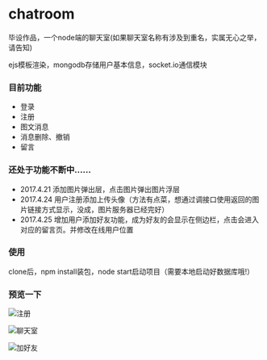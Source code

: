 # chatroom
毕设作品，一个node端的聊天室(如果聊天室名称有涉及到重名，实属无心之举，请告知)

ejs模板渲染，mongodb存储用户基本信息，socket.io通信模块

### 目前功能
- 登录
- 注册
- 图文消息
- 消息删除、撤销
- 留言

### 还处于功能不断中......
- 2017.4.21 添加图片弹出层，点击图片弹出图片浮层
- 2017.4.24 用户注册添加上传头像（方法有点菜，想通过调接口使用返回的图片链接方式显示，没成，图片服务器已经完好）
- 2017.4.25 增加用户添加好友功能，成为好友的会显示在侧边栏，点击会进入对应的留言页。并修改在线用户位置

### 使用
 clone后，npm install装包，node start启动项目（需要本地启动好数据库哦!）

### 预览一下
 ![注册](https://github.com/dannisi/chatroom/blob/fe-1.0/screenshots/register.png)

 ![聊天室](https://github.com/dannisi/chatroom/blob/fe-1.0/screenshots/chat.png)

 ![加好友](https://github.com/dannisi/chatroom/blob/fe-1.0-2/screenshots/add.png)

